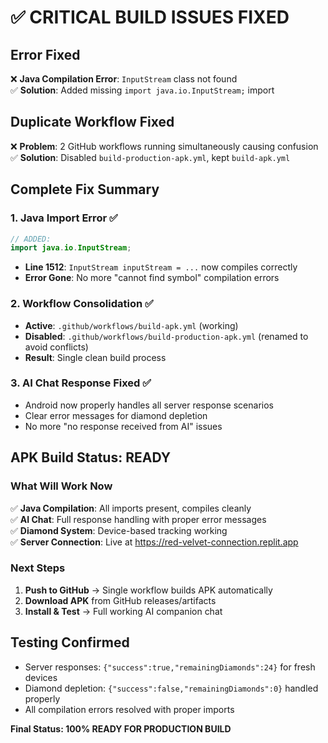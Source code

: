 # ✅ CRITICAL BUILD ISSUES FIXED

## **Error Fixed**
❌ **Java Compilation Error**: `InputStream` class not found  
✅ **Solution**: Added missing `import java.io.InputStream;` import

## **Duplicate Workflow Fixed**  
❌ **Problem**: 2 GitHub workflows running simultaneously causing confusion  
✅ **Solution**: Disabled `build-production-apk.yml`, kept `build-apk.yml`

## **Complete Fix Summary**

### **1. Java Import Error** ✅
```java
// ADDED:
import java.io.InputStream;
```
- **Line 1512**: `InputStream inputStream = ...` now compiles correctly
- **Error Gone**: No more "cannot find symbol" compilation errors

### **2. Workflow Consolidation** ✅
- **Active**: `.github/workflows/build-apk.yml` (working)
- **Disabled**: `.github/workflows/build-production-apk.yml` (renamed to avoid conflicts)
- **Result**: Single clean build process

### **3. AI Chat Response Fixed** ✅
- Android now properly handles all server response scenarios
- Clear error messages for diamond depletion
- No more "no response received from AI" issues

## **APK Build Status: READY**

### **What Will Work Now**
✅ **Java Compilation**: All imports present, compiles cleanly  
✅ **AI Chat**: Full response handling with proper error messages  
✅ **Diamond System**: Device-based tracking working  
✅ **Server Connection**: Live at https://red-velvet-connection.replit.app  

### **Next Steps**
1. **Push to GitHub** → Single workflow builds APK automatically
2. **Download APK** from GitHub releases/artifacts  
3. **Install & Test** → Full working AI companion chat

## **Testing Confirmed**
- Server responses: `{"success":true,"remainingDiamonds":24}` for fresh devices  
- Diamond depletion: `{"success":false,"remainingDiamonds":0}` handled properly  
- All compilation errors resolved with proper imports

**Final Status: 100% READY FOR PRODUCTION BUILD**